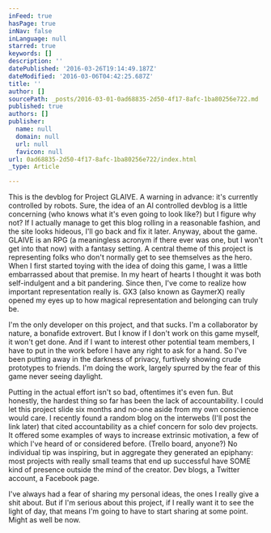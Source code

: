 ```yaml
---
inFeed: true
hasPage: true
inNav: false
inLanguage: null
starred: true
keywords: []
description: ''
datePublished: '2016-03-26T19:14:49.187Z'
dateModified: '2016-03-06T04:42:25.687Z'
title: ''
author: []
sourcePath: _posts/2016-03-01-0ad68835-2d50-4f17-8afc-1ba80256e722.md
published: true
authors: []
publisher:
  name: null
  domain: null
  url: null
  favicon: null
url: 0ad68835-2d50-4f17-8afc-1ba80256e722/index.html
_type: Article

---
```

This is the devblog for Project GLAIVE. A warning in advance: it's currently controlled by robots. Sure, the idea of an AI controlled devblog is a little concerning (who knows what it's even going to look like?) but I figure why not? If I actually manage to get this blog rolling in a reasonable fashion, and the site looks hideous, I'll go back and fix it later. Anyway, about the game. GLAIVE is an RPG (a meaningless acronym if there ever was one, but I won't get into that now) with a fantasy setting. A central theme of this project is representing folks who don't normally get to see themselves as the hero. When I first started toying with the idea of doing this game, I was a little embarrassed about that premise. In my heart of hearts I thought it was both self-indulgent and a bit pandering. Since then, I've come to realize how important representation really is. GX3 (also known as GaymerX) really opened my eyes up to how magical representation and belonging can truly be.

I'm the only developer on this project, and that sucks. I'm a collaborator by nature, a bonafide extrovert. But I know if I don't work on this game myself, it won't get done. And if I want to interest other potential team members, I have to put in the work before I have any right to ask for a hand. So I've been putting away in the darkness of privacy, furtively showing crude prototypes to friends. I'm doing the work, largely spurred by the fear of this game never seeing daylight.

Putting in the actual effort isn't so bad, oftentimes it's even fun. But honestly, the hardest thing so far has been the lack of accountability. I could let this project slide six months and no-one aside from my own conscience would care. I recently found a random blog on the interwebs (I'll post the link later) that cited accountability as a chief concern for solo dev projects. It offered some examples of ways to increase extrinsic motivation, a few of which I've heard of or considered before. (Trello board, anyone?) No individual tip was inspiring, but in aggregate they generated an epiphany: most projects with really small teams that end up successful have SOME kind of presence outside the mind of the creator. Dev blogs, a Twitter account, a Facebook page. 

I've always had a fear of sharing my personal ideas, the ones I really give a shit about. But if I'm serious about this project, if I really want it to see the light of day, that means I'm going to have to start sharing at some point. Might as well be now.